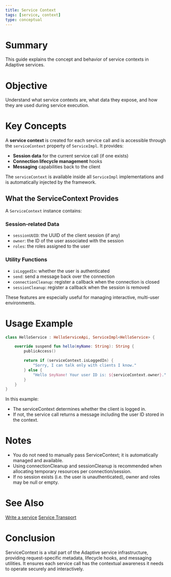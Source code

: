 ```yaml
---
title: Service Context
tags: [service, context]
type: conceptual
---
```


# Summary

This guide explains the concept and behavior of service contexts in Adaptive services.

# Objective

Understand what service contexts are, what data they expose, and how they are used during service execution.

# Key Concepts

A **service context** is created for each service call and is accessible through the `serviceContext`
property of `ServiceImpl`. It provides:

- **Session data** for the current service call (if one exists)
- **Connection lifecycle management** hooks
- **Messaging** capabilities back to the client

The `serviceContext` is available inside all `ServiceImpl` implementations and is automatically injected by the framework.

## What the ServiceContext Provides

A `ServiceContext` instance contains:

### Session-related Data

- `sessionUUID`: the UUID of the client session (if any)
- `owner`: the ID of the user associated with the session
- `roles`: the roles assigned to the user

### Utility Functions

- `isLoggedIn`: whether the user is authenticated
- `send`: send a message back over the connection
- `connectionCleanup`: register a callback when the connection is closed
- `sessionCleanup`: register a callback when the session is removed

These features are especially useful for managing interactive, multi-user environments.

# Usage Example

```kotlin
class HelloService : HelloServiceApi, ServiceImpl<HelloService> {

    override suspend fun hello(myName: String): String {
        publicAccess()

        return if (serviceContext.isLoggedIn) {
            "Sorry, I can talk only with clients I know."
        } else {
            "Hello $myName! Your user ID is: ${serviceContext.owner}."
        }
    }
}
```

In this example:

* The serviceContext determines whether the client is logged in.
* If not, the service call returns a message including the user ID stored in the context.

# Notes

* You do not need to manually pass ServiceContext; it is automatically managed and available.
* Using connectionCleanup and sessionCleanup is recommended when allocating temporary resources per connection/session.
* If no session exists (i.e. the user is unauthenticated), owner and roles may be null or empty.

# See Also

[Write a service](write_a_service.md)
[Service Transport](services_transport.md)

# Conclusion

ServiceContext is a vital part of the Adaptive service infrastructure, providing request-specific metadata,
lifecycle hooks, and messaging utilities. It ensures each service call has the contextual awareness 
it needs to operate securely and interactively.
